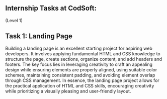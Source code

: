 Internship Tasks at CodSoft:
---------------------------
(Level 1)

Task 1: Landing Page
--------------------
Building a landing page is an excellent starting project for aspiring web developers. It involves applying fundamental HTML and CSS knowledge to structure the page, create sections, organize content, and add headers and footers. The key focus lies in leveraging creativity to craft an appealing design while ensuring elements are properly aligned, using suitable color schemes, maintaining consistent padding, and avoiding element overlap through CSS management. In essence, the landing page project allows for the practical application of HTML and CSS skills, encouraging creativity while prioritizing a visually pleasing and user-friendly layout.
